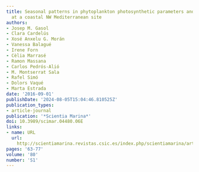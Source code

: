 ```yaml
---
title: Seasonal patterns in phytoplankton photosynthetic parameters and primary production
  at a coastal NW Mediterranean site
authors:
- Josep M. Gasol
- Clara Cardelús
- Xosé Anxelu G. Morán
- Vanessa Balagué
- Irene Forn
- Cèlia Marrasé
- Ramon Massana
- Carlos Pedrós-Alió
- M. Montserrat Sala
- Rafel Simó
- Dolors Vaqué
- Marta Estrada
date: '2016-09-01'
publishDate: '2024-08-05T15:04:46.810525Z'
publication_types:
- article-journal
publication: '*Scientia Marina*'
doi: 10.3989/scimar.04480.06E
links:
- name: URL
  url: 
    http://scientiamarina.revistas.csic.es/index.php/scientiamarina/article/view/1658/2135
pages: '63-77'
volume: '80'
number: 'S1'
---
```

